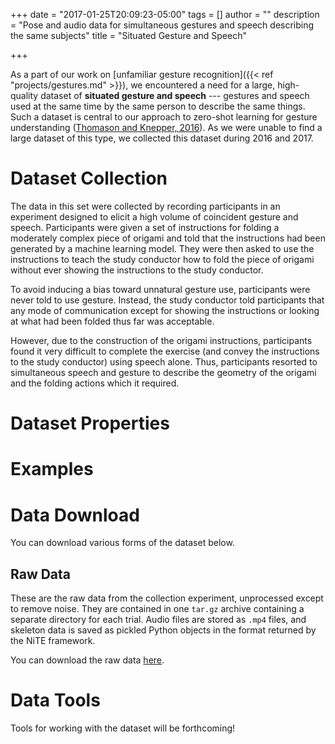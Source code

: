 +++
date = "2017-01-25T20:09:23-05:00"
tags = []
author = ""
description = "Pose and audio data for simultaneous gestures and speech describing the same subjects"
title = "Situated Gesture and Speech"

+++

As a part of our work on [unfamiliar gesture recognition]({{< ref "projects/gestures.md" >}}), we 
encountered a need for a large, high-quality dataset of **situated gesture and speech** --- gestures 
and speech used at the same time by the same person to describe the same things. Such a dataset is 
central to our approach to zero-shot learning for gesture understanding ([Thomason and Knepper, 
2016](https://www.cs.cornell.edu/~wil/papers/iser2016_unfamiliargestures.pdf)). As we were unable to 
find a large dataset of this type, we collected this dataset during 2016 and 2017.

# Dataset Collection

The data in this set were collected by recording participants in an experiment designed to elicit a 
high volume of coincident gesture and speech. Participants were given a set of instructions for 
folding a moderately complex piece of origami and told that the instructions had been generated by a 
machine learning model. They were then asked to use the instructions to teach the study conductor 
how to fold the piece of origami without ever showing the instructions to the study conductor.

To avoid inducing a bias toward unnatural gesture use, participants were never told to use gesture. 
Instead, the study conductor told participants that any mode of communication except for showing the 
instructions or looking at what had been folded thus far was acceptable.

However, due to the construction of the origami instructions, participants found it very difficult 
to complete the exercise (and convey the instructions to the study conductor) using speech alone. 
Thus, participants resorted to simultaneous speech and gesture to describe the geometry of the 
origami and the folding actions which it required.

# Dataset Properties

# Examples

# Data Download

You can download various forms of the dataset below.

## Raw Data

These are the raw data from the collection experiment, unprocessed except to remove noise. They are 
contained in one `tar.gz` archive containing a separate directory for each trial. Audio files are 
stored as `.mp4` files, and skeleton data is saved as pickled Python objects in the format returned 
by the NiTE framework.

You can download the raw data [here](/data/gestures/raw.tar.gz).

# Data Tools

Tools for working with the dataset will be forthcoming!
